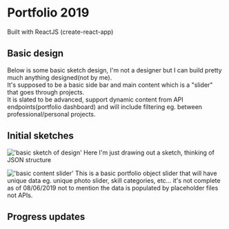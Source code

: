 # Portfolio 2019
Built with ReactJS (create-react-app)

## Basic design
Below is some basic sketch design, I'm not a designer but I can build pretty much anything designed(not by me). <br />
It's supposed to be a basic side bar and main content which is a "slider" that goes through projects. <br />
It is slated to be advanced, support dynamic content from API endpoints(portfolio dashboard) and will include filtering eg. between professional/personal projects.

## Initial sketches
!['basic sketch of design'](https://raw.githubusercontent.com/jdc-cunningham/reactjs-portfolio-2019/master/design-detail.jpg)
Here I'm just drawing out a sketch, thinking of JSON structure

!['basic content slider'](https://raw.githubusercontent.com/jdc-cunningham/reactjs-portfolio-2019/master/portfolio-2019-slider.jpg)
This is a basic portfolio object slider that will have unique data eg. unique photo slider, skill categories, etc... it's not complete as of 08/06/2019 not to mention the data is populated by placeholder files not APIs.

## Progress updates

